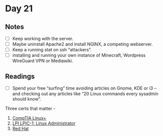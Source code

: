 # Day 21

## Notes

- [ ] Keep working with the server.
- [ ] Maybe uninstall Apache2 and install NGINX, a competing webserver. 
- [ ] Keep a running stat on ssh “attackers”.
- [ ] installing and running your own instance of Minecraft, Wordpress WireGuard VPN or Mediawiki.

## Readings

- [ ] Spend your free “surfing” time avoiding articles on Gnome, KDE or i3 – and checking out any articles like “20 Linux commands every sysadmin should know”. 

Three certs that matter - 
1. [CompTIA Linux+](https://www.comptia.org/certifications/linux)
2. [LPI LPIC-1: Linux Administrator](https://wiki.lpi.org/wiki/Main_Page)
3. [Red Hat](https://www.redhat.com/en/services/all-certifications-exams)